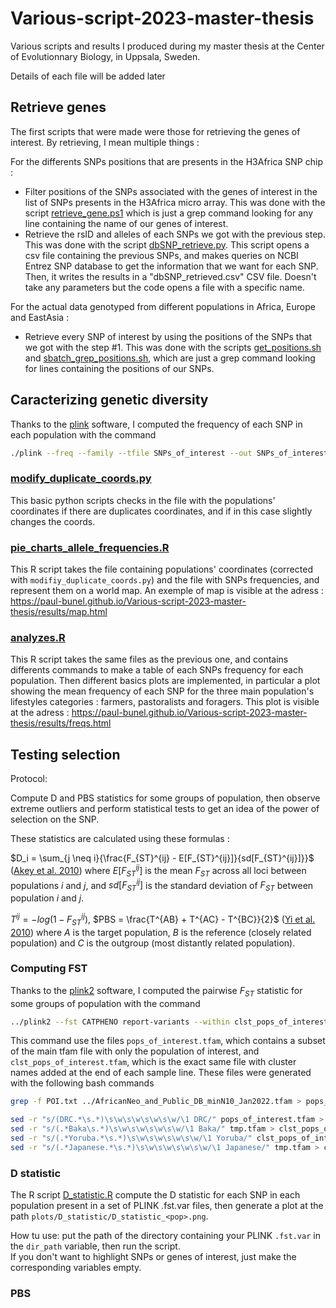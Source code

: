 # Various-script-2023-master-thesis
Various scripts and results I produced during my master thesis at the Center of Evolutionnary Biology, in Uppsala, Sweden.

Details of each file will be added later

## Retrieve genes

The first scripts that were made were those for retrieving the genes of interest. By retrieving, I mean multiple things :  

For the differents SNPs positions that are presents in the H3Africa SNP chip :
- Filter positions of the SNPs associated with the genes of interest in the list of SNPs presents in the H3Africa micro array. This was done with the script [retrieve_gene.ps1](https://github.com/Paul-bunel/Various-script-2023-master-thesis/blob/main/SNPs/SNPs_of_interest/retrieve_genes.ps1) which is just a grep command looking for any line containing the name of our genes of interest.
- Retrieve the rsID and alleles of each SNPs we got with the previous step. This was done with the script [dbSNP_retrieve.py](https://github.com/Paul-bunel/Various-script-2023-master-thesis/blob/main/SNPs/SNPs_of_interest/dbSNP_retrieve.py). This script opens a csv file containing the previous SNPs, and makes queries on NCBI Entrez SNP database to get the information that we want for each SNP. Then, it writes the results in a "dbSNP_retrieved.csv" CSV file. Doesn't take any parameters but the code opens a file with a specific name.

For the actual data genotyped from different populations in Africa, Europe and EastAsia :
- Retrieve every SNP of interest by using the positions of the SNPs that we got with the step #1. This was done with the scripts [get_positions.sh](https://github.com/Paul-bunel/Various-script-2023-master-thesis/blob/main/grep_positions.sh) and [sbatch_grep_positions.sh](https://github.com/Paul-bunel/Various-script-2023-master-thesis/blob/main/sbatch_grep_positions.sh), which are just a grep command looking for lines containing the positions of our SNPs.

## Caracterizing genetic diversity

Thanks to the [plink](https://www.cog-genomics.org/plink/) software, I computed the frequency of each SNP in each population with the command

```bash
./plink --freq --family --tfile SNPs_of_interest --out SNPs_of_interest_analysis_clst
```

### [modify_duplicate_coords.py](https://github.com/Paul-bunel/Various-script-2023-master-thesis/blob/main/Africaneo_dataset/modify_duplicate_coords.py)

This basic python scripts checks in the file with the populations' coordinates if there are duplicates coordinates, and if in this case slightly changes the coords.

### [pie_charts_allele_frequencies.R](https://github.com/Paul-bunel/Various-script-2023-master-thesis/blob/main/pie_charts_allele_frequencies.R)

This R script takes the file containing populations' coordinates (corrected with `modifiy_duplicate_coords.py`) and the file with SNPs frequencies, and represent them on a world map. An exemple of map is visible at the adress : https://paul-bunel.github.io/Various-script-2023-master-thesis/results/map.html

### [analyzes.R](https://github.com/Paul-bunel/Various-script-2023-master-thesis/blob/main/analyzes.R)

This R script takes the same files as the previous one, and contains differents commands to make a table of each SNPs frequency for each population. Then different basics plots are implemented, in particular a plot showing the mean frequency of each SNP for the three main population's lifestyles categories : farmers, pastoralists and foragers. This plot is visible at the adress : https://paul-bunel.github.io/Various-script-2023-master-thesis/results/freqs.html

## Testing selection

Protocol:

Compute D and PBS statistics for some groups of population, then observe extreme outliers and perform statistical tests to get an idea of the power of selection on the SNP.

These statistics are calculated using these formulas :

$D_i = \sum_{j \neq i}{\frac{F_{ST}^{ij} - E[F_{ST}^{ij}]}{sd[F_{ST}^{ij}]}}$ ([Akey et al. 2010](https://doi.org/10.1073/pnas.0909918107)) where $E[F_{ST}^{ij}]$ is the mean $F_{ST}$ across all loci between populations $i$ and $j$, and $sd[F_{ST}^{ij}]$ is the standard deviation of $F_{ST}$ between population $i$ and $j$.

$T^{ij} = -log(1 - F_{ST}^{ij})$, $PBS = \frac{T^{AB} + T^{AC} - T^{BC}}{2}$ ([Yi et al. 2010](https://doi.org/10.1126/science.1190371)) where $A$ is the target population, $B$ is the reference (closely related population) and $C$ is the outgroup (most distantly related population).

### Computing FST

Thanks to the [plink2](https://www.cog-genomics.org/plink/2.0/) software, I computed the pairwise $F_{ST}$ statistic for some groups of population with the command

```bash
../plink2 --fst CATPHENO report-variants --within clst_pops_of_interest.tfam --tfile ../AfricanNeo_and_Public_DB_minN10_Jan2022 --keep-fam pops_of_interest.tfam --out pops_of_interest_fst
```

This command use the files `pops_of_interest.tfam`, which contains a subset of the main tfam file with only the population of interest, and `clst_pops_of_interest.tfam`, which is the exact same file with cluster names added at the end of each sample line. These files were generated with the following bash commands

```bash
grep -f POI.txt ../AfricanNeo_and_Public_DB_minN10_Jan2022.tfam > pops_of_interest.tfam

sed -r "s/(DRC.*\s.*)\s\w\s\w\s\w\s\w/\1 DRC/" pops_of_interest.tfam > tmp.tfam
sed -r "s/(.*Baka\s.*)\s\w\s\w\s\w\s\w/\1 Baka/" tmp.tfam > clst_pops_of_interest.tfam
sed -r "s/(.*Yoruba.*\s.*)\s\w\s\w\s\w\s\w/\1 Yoruba/" clst_pops_of_interest.tfam > tmp.tfam
sed -r "s/(.*Japanese.*\s.*)\s\w\s\w\s\w\s\w/\1 Japanese/" tmp.tfam > clst_pops_of_interest.tfam
```

### D statistic

The R script [D_statistic.R](https://github.com/Paul-bunel/Various-script-2023-master-thesis/blob/main/D_statistic.R) compute the D statistic for each SNP in each population present in a set of PLINK .fst.var files, then generate a plot at the path `plots/D_statistic/D_statistic_<pop>.png`.

How tu use: put the path of the directory containing your PLINK `.fst.var` in the `dir_path` variable, then run the script.  
If you don't want to highlight SNPs or genes of interest, just make the corresponding variables empty.

### PBS

